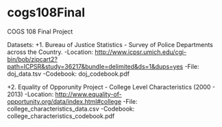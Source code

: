 # cogs108Final
COGS 108 Final Project

Datasets:
+1. Bureau of Justice Statistics - Survey of Police Departments across the Country.
  -Location: http://www.icpsr.umich.edu/cgi-bin/bob/zipcart2?path=ICPSR&study=36217&bundle=delimited&ds=1&dups=yes
  -File: doj_data.tsv
  -Codebook: doj_codebook.pdf

+2. Equality of Opporunity Project - College Level Characteristics (2000 - 2013)
  -Location: http://www.equality-of-opportunity.org/data/index.html#college
  -File: college_characteristics_data.csv
  -Codebook: college_characteristics_codebook.pdf
